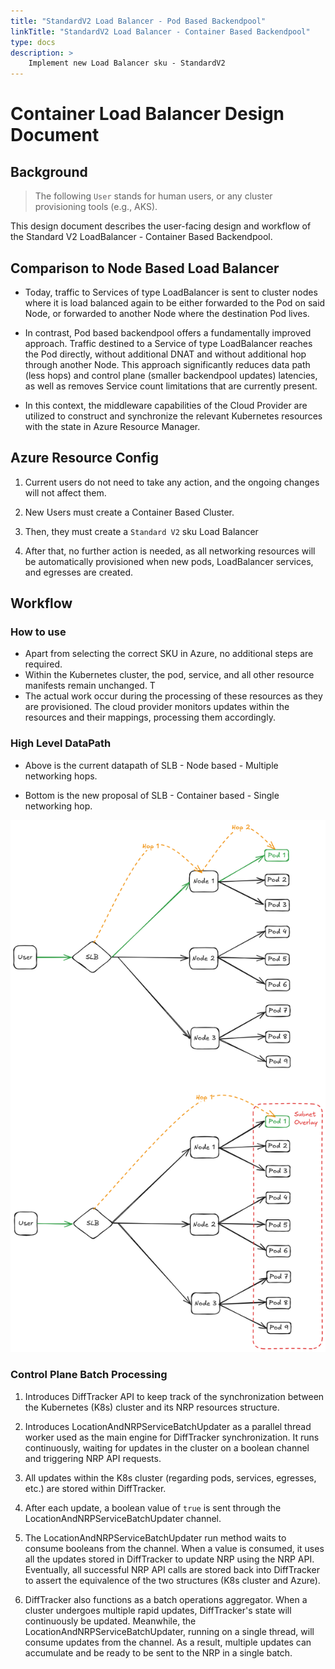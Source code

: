 ```yaml
---
title: "StandardV2 Load Balancer - Pod Based Backendpool"
linkTitle: "StandardV2 Load Balancer - Container Based Backendpool"
type: docs
description: >
    Implement new Load Balancer sku - StandardV2
---
```


# Container Load Balancer Design Document

## Background

> The following `User` stands for human users, or any cluster provisioning tools (e.g., AKS).

This design document describes the user-facing design and workflow of the Standard V2 LoadBalancer - Container Based Backendpool.

## Comparison to Node Based Load Balancer

- Today, traffic to Services of type LoadBalancer is sent to cluster nodes where it is load balanced again to be either forwarded to the Pod on said Node, or forwarded to another Node where the destination Pod lives.

- In contrast, Pod based backendpool offers a fundamentally improved approach. Traffic destined to a Service of type LoadBalancer reaches the Pod directly, without additional DNAT and without additional hop through another Node. This approach significantly reduces data path (less hops) and control plane (smaller backendpool updates) latencies, as well as removes Service count limitations that are currently present. 
- In this context, the middleware capabilities of the Cloud Provider are utilized to construct and synchronize the relevant Kubernetes resources with the state in Azure Resource Manager.

## Azure Resource Config

1. Current users do not need to take any action, and the ongoing changes will not affect them.

2. New Users must create a Container Based Cluster.

3. Then, they must create a `Standard V2` sku Load Balancer

4. After that, no further action is needed, as all networking resources will be automatically provisioned when new pods, LoadBalancer services, and egresses are created.

## Workflow

### How to use

- Apart from selecting the correct SKU in Azure, no additional steps are required.
- Within the Kubernetes cluster, the pod, service, and all other resource manifests remain unchanged. T
- The actual work occur during the processing of these resources as they are provisioned. The cloud provider monitors updates within the resources and their mappings, processing them accordingly.

### High Level DataPath

- Above is the current datapath of SLB - Node based - Multiple networking hops.

- Bottom is the new proposal of SLB - Container based - Single networking hop.

![SLB-CLB-DATAPATH](./slb-clb-datapath.png)

### Control Plane Batch Processing

1. Introduces DiffTracker API to keep track of the synchronization between the Kubernetes (K8s) cluster and its NRP resources structure.

2. Introduces LocationAndNRPServiceBatchUpdater as a parallel thread worker used as the main engine for DiffTracker synchronization. It runs continuously, waiting for updates in the cluster on a boolean channel and triggering NRP API requests.

3. All updates within the K8s cluster (regarding pods, services, egresses, etc.) are stored within DiffTracker.

4. After each update, a boolean value of `true` is sent through the LocationAndNRPServiceBatchUpdater channel.

5. The LocationAndNRPServiceBatchUpdater run method waits to consume booleans from the channel. When a value is consumed, it uses all the updates stored in DiffTracker to update NRP using the NRP API. Eventually, all successful NRP API calls are stored back into DiffTracker to assert the equivalence of the two structures (K8s cluster and Azure).

6. DiffTracker also functions as a batch operations aggregator. When a cluster undergoes multiple rapid updates, DiffTracker's state will continuously be updated. Meanwhile, the LocationAndNRPServiceBatchUpdater, running on a single thread, will consume updates from the channel. As a result, multiple updates can accumulate and be ready to be sent to the NRP in a single batch.

